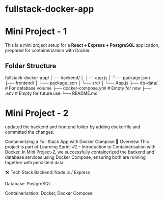 # fullstack-docker-app

# Mini Project - 1

This is a mini project setup for a **React + Express + PostgreSQL** application, prepared for containerization with Docker.

## Folder Structure

fullstack-docker-app/
├── backend/
│ ├── app.js
│ └── package.json
├── frontend/
│ ├── package.json
│ └── src/
│ └── App.js
├── db-data/ # For database volume
├── docker-compose.yml # Empty for now
├── .env # Empty for future use
└── README.md



# Mini Project - 2

updated the backend and frontend folder by adding dockerfile and committed the changes.

Containerizing a Full Stack App with Docker Compose
📌 Overview
This project is part of Learning Sprint #2 - Introduction to Containerisation with Docker.
In Mini Project-2, we successfully containerized the backend and database services using Docker Compose, ensuring both are running together with persistent data.

🛠 Tech Stack
Backend: Node.js / Express

Database: PostgreSQL

Containerisation: Docker, Docker Compose

